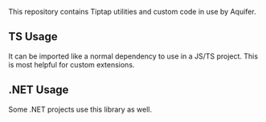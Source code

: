 This repository contains Tiptap utilities and custom code in use by Aquifer.

## TS Usage

It can be imported like a normal dependency to use in a JS/TS project. This is most helpful for custom extensions.

## .NET Usage

Some .NET projects use this library as well.

